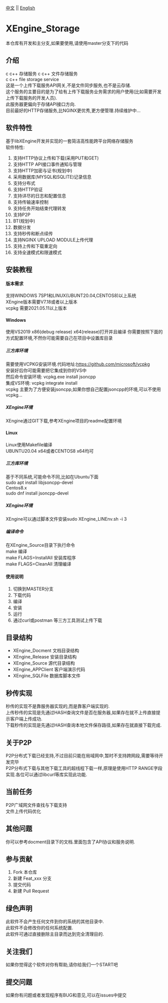 [中文](README.md) ||  [English](README.en.md)  
# XEngine_Storage
本仓库有开发和主分支,如果要使用,请使用master分支下的代码  

## 介绍
c c++ 存储服务 c c++ 文件存储服务  
c c++ file storage service  
这是一个上传下载服务API网关,不是文件同步服务,也不是云存储.  
这个服务的主要目的是为了给有上传下载服务业务需求的用户使用(比如需要开发上传下载服务的开发人员).  
此服务器更偏向于存储API接口方向.  
目前最好的HTTP存储服务,比NGINX更优秀,更方便管理.持续维护中...  

## 软件特性
基于libXEngine开发并实现的一套简洁高性能跨平台网络存储服务  
软件特性:  
1. 支持HTTP协议上传和下载(采用PUT和GET)  
2. 支持HTTP API接口事件通知与管理  
3. 支持HTTP加密与证书(规划中)  
4. 采用数据库(MYSQL和SQLITE)记录信息  
5. 支持分布式  
6. 支持HTTP验证  
7. 支持详尽的日志和配置信息  
8. 支持传输速率控制
9. 支持任务开始结束代理转发  
10. 支持P2P  
11. BT(规划中)  
12. 数据分发  
13. 支持秒传和断点续传  
14. 支持NGINX UPLOAD MODULE上传代理  
15. 支持上传和下载重定向  
16. 支持全速模式和限速模式

## 安装教程

#### 版本需求
支持WINDOWS 7SP1和LINUX(UBUNT20.04,CENTOS8)以上系统  
XEngine版本需要V7.18或者以上版本  
vcpkg 需要2021.05.11以上版本  

#### Windows
使用VS2019 x86(debug release) x64(release)打开并且编译
你需要按照下面的方式配置环境,不然你可能需要自己在项目中设置库目录
##### 三方库环境
需要使用VCPKG安装环境.代码地址:https://github.com/microsoft/vcpkg  
安装好后你可能需要把它集成到你的VS中  
然后命令安装环境: vcpkg.exe install jsoncpp   
集成VS环境: vcpkg integrate install  
vcpkg 主要为了方便安装jsoncpp,如果你想自己配置jsoncpp的环境,可以不使用vcpkg...  

##### XEngine环境
XEngine通过GIT下载,参考XEngine项目的readme配置环境  

#### Linux
Linux使用Makefile编译  
UBUNTU20.04 x64或者CENTOS8 x64均可  

##### 三方库环境
基于不同系统,可能命令不同,比如在Ubuntu下面  
sudo apt install libjsoncpp-devel  
Centos8.x  
sudo dnf install jsoncpp-devel  

##### XEngine环境
XEngine可以通过脚本文件安装sudo XEngine_LINEnv.sh -i 3
##### 编译命令
在XEngine_Source目录下执行命令  
make 编译  
make FLAGS=InstallAll 安装库程序  
make FLAGS=CleanAll 清理编译  

#### 使用说明

1.  切换到MASTER分支
2.  下载代码
3.  编译
4.  安装
5.  运行
6.  通过curl或postman 等三方工具测试上传下载

## 目录结构
- XEngine_Docment    文档目录结构  
- XEngine_Release    安装目录结构  
- XEngine_Source     源代目录结构  
- XEngine_APPClient  客户端演示代码  
- XEngine_SQLFile    数据库脚本文件
  

## 秒传实现  
秒传的实现不是靠服务器实现的,而是靠客户端实现的.  
上传秒传的实现是先通过HASH查询文件是否在服务器,如果存在就不上传直接提示客户端上传成功.  
下载秒传的实现是先通过HASH查询本地文件保存路径,如果存在就直接下载完成.  

## 关于P2P
P2P分布式下载已经支持,不过目前只能在局域网中,暂时不支持跨网段,需要等待开发完毕  
P2P分布式下载与其他下载工具的超线程下载一样,原理是使用HTTP RANGE字段实现.各位可以通过libcurl等库实现此功能.  

## 当前任务
P2P广域网文件查找与下载支持  
文件上传代码优化  

## 其他问题  
你可以参考docment目录下的文档.里面包含了API协议和服务说明.

## 参与贡献

1.  Fork 本仓库
2.  新建 Feat_xxx 分支
3.  提交代码
4.  新建 Pull Request  

## 绿色声明
此软件不会产生任何文件到你的系统的其他目录中.  
此软件不会修改你的任何系统配置.  
此软件可通过直接删除主目录而达到完全清理目的.  

## 关注我们
如果你觉得这个软件对你有帮助,请你给我们一个START吧

## 提交问题

如果你有问题或者发现程序有BUG和意见,可以在issues中提交  